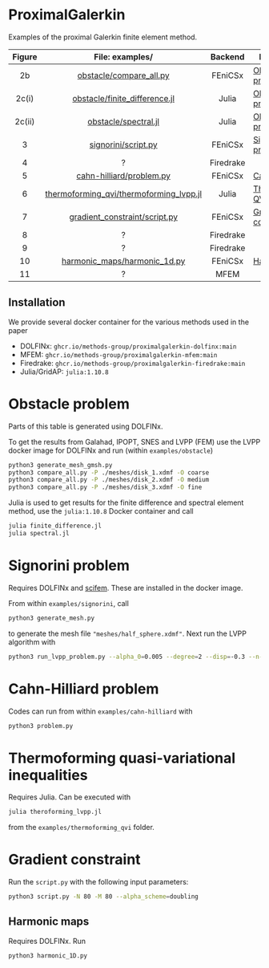 # ProximalGalerkin

Examples of the proximal Galerkin finite element method.

| Figure |                                                                     File: examples/                                                                     |  Backend  | Instructions                     |
| :----: | :-----------------------------------------------------------------------------------------------------------------------------------------------------: | :-------: | -------------------------------- |
|   2b   |                 [obstacle/compare_all.py](https://github.com/METHODS-Group/ProximalGalerkin/blob/main/examples/obstacle/compare_all.py)                 |  FEniCSx  | [Obstacle problem](#obstacle)    |
| 2c(i)  |           [obstacle/finite_difference.jl](https://github.com/METHODS-Group/ProximalGalerkin/blob/main/examples/obstacle/finite_difference.jl)           |   Julia   | [Obstacle problem](#obstacle)    |
| 2c(ii) |                    [obstacle/spectral.jl](https://github.com/METHODS-Group/ProximalGalerkin/blob/main/examples/obstacle/spectral.jl)                    |   Julia   | [Obstacle problem](#obstacle)    |
|   3    |                     [signorini/script.py](https://github.com/METHODS-Group/ProximalGalerkin/blob/main/examples/signorini/script.py)                     |  FEniCSx  | [Signorini problem](#signorini)  |
|   4    |                                                                            ?                                                                            | Firedrake |                                  |
|   5    |                [cahn-hilliard/problem.py](https://github.com/METHODS-Group/ProximalGalerkin/blob/main/examples/cahn-hilliard/problem.py)                |  FEniCSx  | [Cahn-Hilliard](#ch)             |
|   6    | [thermoforming_qvi/thermoforming_lvpp.jl](https://github.com/METHODS-Group/ProximalGalerkin/blob/main/examples/thermoforming_qvi/thermoforming_lvpp.jl) |   Julia   | [Thermoforming QVI](#qvi)        |
|   7    |           [gradient_constraint/script.py](https://github.com/METHODS-Group/ProximalGalerkin/blob/main/examples/gradient_constraint/script.py)           |  FEniCSx  | [Gradient constraint](#gradient) |
|   8    |                                                                            ?                                                                            | Firedrake |                                  |
|   9    |                                                                            ?                                                                            | Firedrake |                                  |
|   10   |            [harmonic_maps/harmonic_1d.py](https://github.com/METHODS-Group/ProximalGalerkin/blob/main/examples/harmonic_maps/harmonic_1d.py)            |  FEniCSx  | [Harmonic map](#harmonic)        |
|   11   |                                                                            ?                                                                            |   MFEM    |                                  |

## Installation

We provide several docker container for the various methods used in the paper

- DOLFINx: `ghcr.io/methods-group/proximalgalerkin-dolfinx:main`
- MFEM: `ghcr.io/methods-group/proximalgalerkin-mfem:main`
- Firedrake: `ghcr.io/methods-group/proximalgalerkin-firedrake:main`
- Julia/GridAP: `julia:1.10.8`

<a name="obstacle"></a>

# Obstacle problem

Parts of this table is generated using DOLFINx.

To get the results from Galahad, IPOPT, SNES and LVPP (FEM) use the LVPP docker image for DOLFINx and run (within `examples/obstacle`)

```bash
python3 generate_mesh_gmsh.py
python3 compare_all.py -P ./meshes/disk_1.xdmf -O coarse
python3 compare_all.py -P ./meshes/disk_2.xdmf -O medium
python3 compare_all.py -P ./meshes/disk_3.xdmf -O fine
```

Julia is used to get results for the finite difference and spectral element method, use the `julia:1.10.8` Docker container and call

```bash
julia finite_difference.jl
julia spectral.jl
```

<a name="signorini"></a>

# Signorini problem

Requires DOLFINx and [scifem](https://github.com/scientificcomputing/scifem). These are installed in the docker image.

From within `examples/signorini`, call

```bash
python3 generate_mesh.py
```

to generate the mesh file `"meshes/half_sphere.xdmf"`.
Next run the LVPP algorithm with

```bash
python3 run_lvpp_problem.py --alpha_0=0.005 --degree=2 --disp=-0.3 --n-max-iterations=250 --alpha_scheme=doubling  --output output_lvpp file --filename=meshes/half_sphere.xdmf
```

<a name="ch"></a>

# Cahn-Hilliard problem

Codes can run from within `examples/cahn-hilliard` with

```bash
python3 problem.py
```

<a name="qvi"></a>

# Thermoforming quasi-variational inequalities

Requires Julia. Can be executed with

```bash
julia theroforming_lvpp.jl
```

from the `examples/thermoforming_qvi` folder.

<a name="gradient"></a>

# Gradient constraint

Run the `script.py` with the following input parameters:

```bash
python3 script.py -N 80 -M 80 --alpha_scheme=doubling
```

<a name="harmonic"></a>

## Harmonic maps

Requires DOLFINx. Run

```bash
python3 harmonic_1D.py
```
